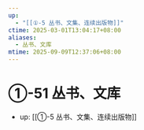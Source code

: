 ```yaml
---
up:
  - "[[①-5 丛书、文集、连续出版物]]"
ctime: 2025-03-01T13:04:17+08:00
aliases:
  - 丛书、文库
mtime: 2025-09-09T12:37:06+08:00
---
```


# ①-51 丛书、文库

- up: [[①-5 丛书、文集、连续出版物]]
